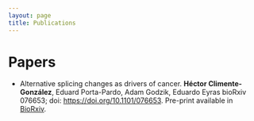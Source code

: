 ```yaml
---
layout: page
title: Publications
---
```


# Papers

* Alternative splicing changes as drivers of cancer. **Héctor Climente-González**, Eduard Porta-Pardo, Adam Godzik, Eduardo Eyras
bioRxiv 076653; doi: https://doi.org/10.1101/076653. Pre-print available in [BioRxiv](http://biorxiv.org/content/early/2017/04/19/076653).
